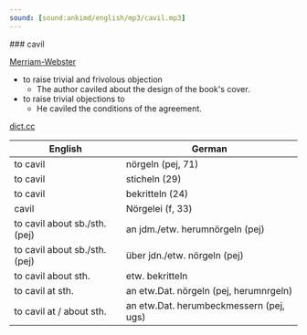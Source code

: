 ```yaml
---
sound: [sound:ankimd/english/mp3/cavil.mp3]
---
```


\### cavil

[Merriam-Webster](https://www.merriam-webster.com/dictionary/cavil)

- to raise trivial and frivolous objection
    - The author caviled about the design of the book's cover.
- to raise trivial objections to
    - He caviled the conditions of the agreement.

[dict.cc](https://www.dict.cc/cavil)

| English        | German       |
| -------------- | ------------ |
| to cavil | nörgeln (pej, 71) |
| to cavil | sticheln (29) |
| to cavil | bekritteln (24) |
| cavil | Nörgelei (f, 33) |
| to cavil about sb./sth. (pej) | an jdm./etw. herumnörgeln (pej) |
| to cavil about sb./sth. (pej) | über jdn./etw. nörgeln (pej) |
| to cavil about sth. | etw. bekritteln |
| to cavil at sth. | an etw.Dat. nörgeln (pej, herumnrgeln) |
| to cavil at / about sth. | an etw.Dat. herumbeckmessern (pej, ugs) |
